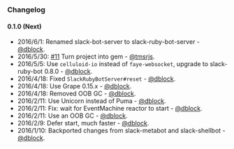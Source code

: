 ### Changelog

#### 0.1.0 (Next)

* 2016/6/1: Renamed slack-bot-server to slack-ruby-bot-server - [@dblock](https://github.com/dblock).
* 2016/5/30: [#11](https://github.com/dblock/slack-ruby-bot-server/pull/11) Turn project into gem - [@tmsrjs](https://github.com/tmsrjs).
* 2016/5/5: Use `celluloid-io` instead of `faye-websocket`, upgrade to slack-ruby-bot 0.8.0 - [@dblock](https://github.com/dblock).
* 2016/4/18: Fixed `SlackRubyBotServer#reset` - [@dblock](https://github.com/dblock).
* 2016/4/18: Use Grape 0.15.x - [@dblock](https://github.com/dblock).
* 2016/4/18: Removed OOB GC - [@dblock](https://github.com/dblock).
* 2016/2/11: Use Unicorn instead of Puma - [@dblock](https://github.com/dblock).
* 2016/2/11: Fix: wait for EventMachine reactor to start - [@dblock](https://github.com/dblock).
* 2016/2/11: Use an OOB GC - [@dblock](https://github.com/dblock).
* 2016/2/9: Defer start, much faster - [@dblock](https://github.com/dblock).
* 2016/1/10: Backported changes from slack-metabot and slack-shellbot - [@dblock](https://github.com/dblock).
